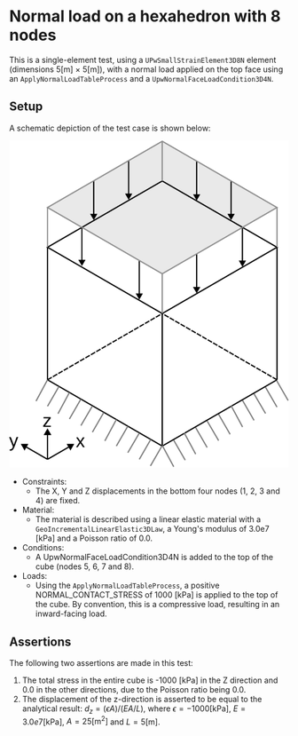 # Normal load on a hexahedron with 8 nodes

This is a single-element test, using a `UPwSmallStrainElement3D8N` element (dimensions 5[m] $\times$ 5[m]), with a normal load applied on the top face using an `ApplyNormalLoadTableProcess` and a  `UpwNormalFaceLoadCondition3D4N`.

## Setup

A schematic depiction of the test case is shown below:

![MeshStructure](MeshStructure.svg)

-   Constraints:
    -   The X, Y and Z displacements in the bottom four nodes (1, 2, 3 and 4) are fixed.
-   Material:
    -   The material is described using a linear elastic material with a `GeoIncrementalLinearElastic3DLaw`, a Young's modulus
        of 3.0e7 [kPa] and a Poisson ratio of 0.0.
-   Conditions:
    -   A UpwNormalFaceLoadCondition3D4N is added to the top of the cube (nodes 5, 6, 7 and 8).
-   Loads:
    -   Using the `ApplyNormalLoadTableProcess`, a positive NORMAL_CONTACT_STRESS of 1000 [kPa] is applied to the top of the cube. By convention, this is a compressive load, resulting in an inward-facing load.

## Assertions
The following two assertions are made in this test:
1. The total stress in the entire cube is -1000 [kPa] in the Z direction and 0.0 in the other directions, due to the Poisson ratio being 0.0.
2. The displacement of the z-direction is asserted to be equal to the analytical result: $d_z = (\epsilon A) / (EA / L)$, where $\epsilon = -1000 [\text{kPa}]$, $E = 3.0e7 [\text{kPa}]$, $A = 25 [\text{m}^2]$ and $L = 5 [\text{m}]$. 

